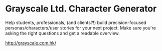 # Grayscale Ltd. Character Generator

Help students, professionals, (and clients?!) build precision-focused personas/characters/user stories for your next project. Make sure you're asking the right questions and get a readable overview.

http://grayscale.com.hk/
